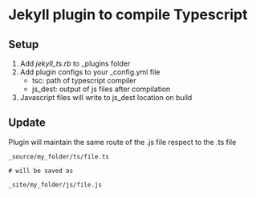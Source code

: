 Jekyll plugin to compile Typescript
====

## Setup

1. Add *jekyll_ts.rb* to _plugins folder
2. Add plugin configs to your _config.yml file
    * tsc:     path of typescript compiler
    * js_dest: output of js files after compilation
3. Javascript files will write to js_dest location on build

## Update

Plugin will maintain the same route of the .js file respect to the .ts file

```
_source/my_folder/ts/file.ts

# will be saved as

_site/my_folder/js/file.js
```
